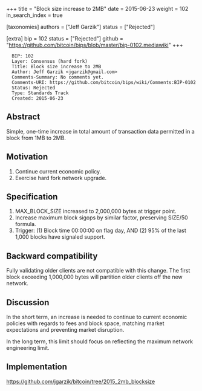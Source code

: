 +++
title = "Block size increase to 2MB"
date = 2015-06-23
weight = 102
in_search_index = true

[taxonomies]
authors = ["Jeff Garzik"]
status = ["Rejected"]

[extra]
bip = 102
status = ["Rejected"]
github = "https://github.com/bitcoin/bips/blob/master/bip-0102.mediawiki"
+++

``` 
  BIP: 102
  Layer: Consensus (hard fork)
  Title: Block size increase to 2MB
  Author: Jeff Garzik <jgarzik@gmail.com>
  Comments-Summary: No comments yet.
  Comments-URI: https://github.com/bitcoin/bips/wiki/Comments:BIP-0102
  Status: Rejected
  Type: Standards Track
  Created: 2015-06-23
```

## Abstract

Simple, one-time increase in total amount of transaction data permitted
in a block from 1MB to 2MB.

## Motivation

1.  Continue current economic policy.
2.  Exercise hard fork network upgrade.

## Specification

1.  MAX\_BLOCK\_SIZE increased to 2,000,000 bytes at trigger point.
2.  Increase maximum block sigops by similar factor, preserving SIZE/50
    formula.
3.  Trigger: (1) Block time 00:00:00 on flag day, AND (2) 95% of the
    last 1,000 blocks have signaled support.

## Backward compatibility

Fully validating older clients are not compatible with this change. The
first block exceeding 1,000,000 bytes will partition older clients off
the new network.

## Discussion

In the short term, an increase is needed to continue to current economic
policies with regards to fees and block space, matching market
expectations and preventing market disruption.

In the long term, this limit should focus on reflecting the maximum
network engineering limit.

## Implementation

<https://github.com/jgarzik/bitcoin/tree/2015_2mb_blocksize>
